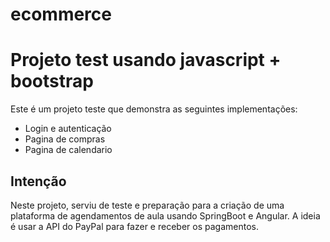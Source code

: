 # ecommerce

# Projeto test usando javascript + bootstrap

Este é um projeto teste que demonstra as seguintes implementações:

- Login e autenticação
- Pagina de compras
- Pagina de calendario

## Intenção

Neste projeto, serviu de teste e preparação para a criação de uma plataforma de agendamentos de aula usando SpringBoot e Angular. A ideia é usar a API do PayPal para fazer e receber os pagamentos. 


